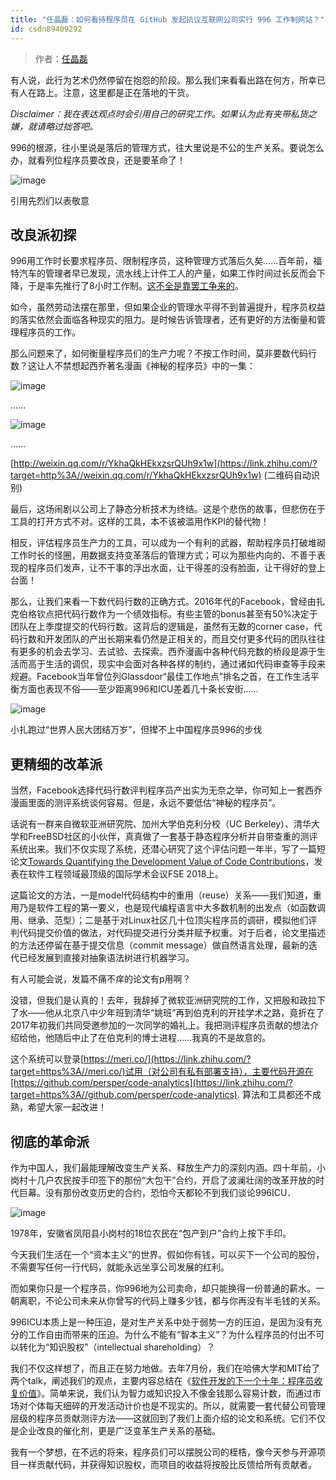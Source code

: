 ```yaml
---
title: "任晶磊：如何看待程序员在 GitHub 发起抗议互联网公司实行 996 工作制网站？"
id: csdn89409292
---
```


> 作者：[任晶磊](https://www.zhihu.com/question/317722302/answer/639054337)

有人说，此行为艺术仍然停留在抱怨的阶段。那么我们来看看出路在何方，所幸已有人在路上。注意，这里都是正在落地的干货。

*Disclaimer：我在表达观点时会引用自己的研究工作。如果认为此有夹带私货之嫌，就请略过拙答吧。*

996的根源，往小里说是落后的管理方式，往大里说是不公的生产关系。要说怎么办，就看列位程序员要改良，还是要革命了！

![image](../img/dd311c8cbb9ece01abb595de0ff9849f.png)

引用先烈们以表敬意

## 改良派初探

996用工作时长要求程序员、限制程序员，这种管理方式落后久矣……百年前，福特汽车的管理者早已发现，流水线上计件工人的产量，如果工作时间过长反而会下降，于是率先推行了8小时工作制。[这不全是靠罢工争来的](https://link.zhihu.com/?target=http%3A//news.ifeng.com/a/20180428/57959297_0.shtml)。

如今，虽然劳动法摆在那里，但如果企业的管理水平得不到普遍提升，程序员权益的落实依然会面临各种现实的阻力。是时候告诉管理者，还有更好的方法衡量和管理程序员的工作。

那么问题来了，如何衡量程序员们的生产力呢？不按工作时间，莫非要数代码行数？这让人不禁想起西乔著名漫画《神秘的程序员》中的一集：

![image](../img/b3932d16e744b00ef736d784f38d05ba.png)

……

![image](../img/4a8104e73d85aa476a0c03dc194150e0.png)

……

[http://weixin.qq.com/r/YkhaQkHEkxzsrQUh9x1w](https://link.zhihu.com/?target=http%3A//weixin.qq.com/r/YkhaQkHEkxzsrQUh9x1w) (二维码自动识别)

最后，这场闹剧以公司上了静态分析技术为终结。这是个悲伤的故事，但悲伤在于工具的打开方式不对。这样的工具，本不该被滥用作KPI的替代物！

相反，评估程序员生产力的工具，可以成为一个有利的武器，帮助程序员打破堆砌工作时长的怪圈，用数据支持变革落后的管理方式；可以为那些内向的、不善于表现的程序员们发声，让不干事的浮出水面，让干得差的没有脸面，让干得好的登上台面！

那么，让我们来看一下数代码行数的正确方式。2016年代的Facebook，曾经由扎克伯格钦点把代码行数作为一个绩效指标。有些主管的bonus甚至有50%决定于团队在上季度提交的代码行数。这背后的逻辑是，虽然有无数的corner case，代码行数和开发团队的产出长期来看仍然是正相关的，而且交付更多代码的团队往往有更多的机会去学习、去试验、去探索。西乔漫画中各种代码充数的桥段是源于生活而高于生活的调侃，现实中会面对各种各样的制约，通过诸如代码审查等手段来规避。Facebook当年曾位列Glassdoor“最佳工作地点”排名之首，在工作生活平衡方面也表现不俗——至少距离996和ICU差着几十条长安街……

![image](../img/003a5c01407467fed301027014fe740f.png)

小扎跑过“世界人民大团结万岁”，但撵不上中国程序员996的步伐

## 更精细的改革派

当然，Facebook选择代码行数评判程序员产出实为无奈之举，你可知上一套西乔漫画里面的测评系统谈何容易。但是，永远不要低估“神秘的程序员”。

话说有一群来自微软亚洲研究院、加州大学伯克利分校（UC Berkeley）、清华大学和FreeBSD社区的小伙伴，真真做了一套基于静态程序分析并自带查重的测评系统出来。我们不仅实现了系统，还潜心研究了这个评估问题一年半，写了一篇短论文[Towards Quantifying the Development Value of Code Contributions](https://link.zhihu.com/?target=https%3A//per.pub/A1Pd7xaM.pdf)，发表在软件工程领域最顶级的国际学术会议FSE 2018上。

这篇论文的方法，一是model代码结构中的重用（reuse）关系——我们知道，重用乃是软件工程的第一要义，也是现代编程语言中大多数机制的出发点（如函数调用、继承、范型）；二是基于对Linux社区几十位顶尖程序员的调研，模拟他们评判代码提交价值的做法，对代码提交进行分类并赋予权重。对于后者，论文里描述的方法还停留在基于提交信息（commit message）做自然语言处理，最新的迭代已经发展到直接对抽象语法树进行机器学习。

有人可能会说，发篇不痛不痒的论文有p用啊？

没错，但我们是认真的！去年，我辞掉了微软亚洲研究院的工作，又把殷和政拉下了水——他从北京八中少年班到清华“姚班”再到伯克利的开挂学术之路，竟折在了2017年初我们共同受邀参加的一次同学的婚礼上。我把测评程序员贡献的想法介绍给他，他随后中止了在伯克利的博士进程……我真的不是故意的。

这个系统可以登录[https://meri.co/](https://link.zhihu.com/?target=https%3A//meri.co/)试用（对公司有私有部署支持），主要代码开源在[https://github.com/persper/code-analytics](https://link.zhihu.com/?target=https%3A//github.com/persper/code-analytics). 算法和工具都还不成熟，希望大家一起改进！

## 彻底的革命派

作为中国人，我们最能理解改变生产关系、释放生产力的深刻内涵。四十年前，小岗村十几户农民按手印签下的那份“大包干”合约，开启了波澜壮阔的改革开放的时代巨幕。没有那份改变历史的合约，恐怕今天都轮不到我们谈论996ICU．

![image](../img/72e6eece1f7d5eb301d00edaf27540d3.png)

1978年，安徽省凤阳县小岗村的18位农民在“包产到户”合约上按下手印。

今天我们生活在一个“资本主义”的世界。假如你有钱，可以买下一个公司的股份，不需要写任何一行代码，就能永远坐享公司发展的红利。

而如果你只是一个程序员，你996地为公司卖命，却只能换得一份普通的薪水。一朝离职，不论公司未来从你曾写的代码上赚多少钱，都与你再没有半毛钱的关系。

996ICU本质上是一种压迫，是对生产关系中处于弱势一方的压迫，是因为没有充分的工作自由而带来的压迫。为什么不能有“智本主义”？为什么程序员的付出不可以转化为“知识股权”（intellectual shareholding）？

我们不仅这样想了，而且正在努力地做。去年7月份，我们在哈佛大学和MIT给了两个talk，阐述我们的观点，主要内容总结在《[软件开发的下一个十年：程序员收复价值](https://zhuanlan.zhihu.com/p/45210244)》。简单来说，我们认为智力或知识投入不像金钱那么容易计数，而通过市场对个体每天细碎的开发活动计价也是不现实的。所以，就需要一套代替公司管理层级的程序员贡献测评方法——这就回到了我们上面介绍的论文和系统。它们不仅是企业改良的催化剂，更是广泛变革生产关系的基础。

我有一个梦想，在不远的将来，程序员们可以摆脱公司的桎梏，像今天参与开源项目一样贡献代码，并获得知识股权，而项目的收益将按股比反馈给所有贡献者。